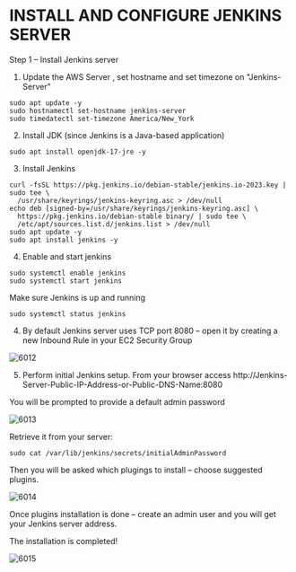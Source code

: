 # INSTALL AND CONFIGURE JENKINS SERVER

Step 1 – Install Jenkins server

1. Update the AWS Server , set hostname and set timezone on "Jenkins-Server"

```
sudo apt update -y
sudo hostnamectl set-hostname jenkins-server
sudo timedatectl set-timezone America/New_York
```

2. Install JDK (since Jenkins is a Java-based application)

```
sudo apt install openjdk-17-jre -y
```

3. Install Jenkins

```
curl -fsSL https://pkg.jenkins.io/debian-stable/jenkins.io-2023.key | sudo tee \
  /usr/share/keyrings/jenkins-keyring.asc > /dev/null
echo deb [signed-by=/usr/share/keyrings/jenkins-keyring.asc] \
  https://pkg.jenkins.io/debian-stable binary/ | sudo tee \
  /etc/apt/sources.list.d/jenkins.list > /dev/null
sudo apt update -y
sudo apt install jenkins -y 
```

4. Enable and start jenkins

```
sudo systemctl enable jenkins
sudo systemctl start jenkins

```

Make sure Jenkins is up and running

```
sudo systemctl status jenkins
```

4. By default Jenkins server uses TCP port 8080 – open it by creating a new Inbound Rule in your EC2 Security Group

![6012](https://user-images.githubusercontent.com/85270361/210151779-4467072e-8a07-46e6-951b-5176e067c110.PNG)


5. Perform initial Jenkins setup.
From your browser access http://Jenkins-Server-Public-IP-Address-or-Public-DNS-Name:8080

You will be prompted to provide a default admin password

  
![6013](https://user-images.githubusercontent.com/85270361/210151821-9b9baaf6-e89c-4a9b-b06a-c2c1d6e01930.PNG)

  
Retrieve it from your server:
  
```
sudo cat /var/lib/jenkins/secrets/initialAdminPassword
```
  
Then you will be asked which plugings to install – choose suggested plugins.
 

![6014](https://user-images.githubusercontent.com/85270361/210151862-fee4be20-f6b3-4c3b-9830-78ce4a28253b.PNG)

  
Once plugins installation is done – create an admin user and you will get your Jenkins server address.

The installation is completed!
  

![6015](https://user-images.githubusercontent.com/85270361/210151901-28354c74-518a-49d6-85bd-ab7b98c7f419.PNG)
  
